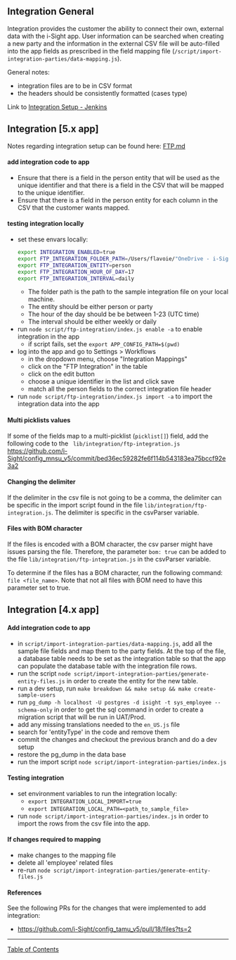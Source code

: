 ## Integration General

Integration provides the customer the ability to connect their own, external data with the i-Sight app. User information can be searched when creating a new party and the information in the external CSV file will be auto-filled into the app fields as prescribed in the field mapping file (`/script/import-integration-parties/data-mapping.js`).

General notes:
- integration files are to be in CSV format
- the headers should be consistently formatted (cases type)

Link to [Integration Setup - Jenkins](../deploy/integration_setup_jenkins.md)

## Integration [5.x app]
Notes regarding integration setup can be found here:
[FTP.md](https://github.com/i-Sight/config_pro_base_v5/blob/v5.4.x/docs/FTP.md)

#### add integration code to app
- Ensure that there is a field in the person entity that will be used as the  unique identifier and that there is a field in the CSV that will be mapped to the unique identifier.
- Ensure that there is a field in the person entity for each column in the CSV that the customer wants mapped.

#### testing integration locally
- set these envars locally:
  ```bash
  export INTEGRATION_ENABLED=true
  export FTP_INTEGRATION_FOLDER_PATH=/Users/flavoie/"OneDrive - i-Sight Software by Customer Expressions"/CUSTOMERS/<name>/integration
  export FTP_INTEGRATION_ENTITY=person
  export FTP_INTEGRATION_HOUR_OF_DAY=17
  export FTP_INTEGRATION_INTERVAL=daily
  ```
  - The folder path is the path to the sample integration file on your local machine. 
  - The entity should be either person or party
  - The hour of the day should be be between 1-23 (UTC time)
  - The interval should be either weekly or daily 
- run `node script/ftp-integration/index.js enable -a` to enable integration in the app
  - if script fails, set the `export APP_CONFIG_PATH=$(pwd)`
- log into the app and go to Settings > Workflows
  - in the dropdown menu, choose "Integration Mappings"
  - click on the "FTP Integration" in the table
  - click on the edit button
  - choose a unique identifier in the list and click save
  - match all the person fields to the correct integration file header
- run `node script/ftp-integration/index.js import -a` to import the integration data into the app

#### Multi picklists values
If some of the fields map to a multi-picklist (`picklist[]`) field, add the following code to the ` lib/integration/ftp-integration.js`
https://github.com/i-Sight/config_mnsu_v5/commit/bed36ec59282fe6f114b543183ea75bccf92e3a2

#### Changing the delimiter
If the delimiter in the csv file is not going to be a comma, the delimiter can be specific in the import script found in the file `lib/integration/ftp-integration.js`. The delimiter is specific in the csvParser variable.

#### Files with BOM character
If the files is encoded with a BOM character, the csv parser might have issues parsing the file. Therefore, the parameter `bom: true` can be added to the file `lib/integration/ftp-integration.js` in the csvParser variable.

To determine if the files has a BOM character, run the following command: `file <file_name>`. Note that not all files with BOM need to have this parameter set to true.

## Integration [4.x app]

#### Add integration code to app
- in `script/import-integration-parties/data-mapping.js`, add all the sample file fields and map them to the party fields. At the top of the file, a database table needs to be set as the integration table so that the app can populate the database table with the integration file rows.
- run the script `node script/import-integration-parties/generate-entity-files.js` in order to create
the entity for the new table.
- run a dev setup, run `make breakdown && make setup && make create-sample-users`
- run `pg_dump -h localhost -U postgres -d isight -t sys_employee --schema-only` in order to get the sql command in order to create a migration script that will be run in UAT/Prod.
- add any missing translations needed to the `en_US.js` file
- search for 'entityType' in the code and remove them
- commit the changes and checkout the previous branch and do a dev setup
- restore the pg_dump in the data base
- run the import script `node script/import-integration-parties/index.js`

#### Testing integration
- set environment variables to run the integration locally:
  - `export INTEGRATION_LOCAL_IMPORT=true`
  - `export INTEGRATION_LOCAL_PATH=<path_to_sample_file>`
- run `node script/import-integration-parties/index.js` in order to import the rows from the csv file
into the app.

#### If changes required to mapping
- make changes to the mapping file
- delete all 'employee' related files
- re-run `node script/import-integration-parties/generate-entity-files.js`


#### References
See the following PRs for the changes that were implemented to add integration:
- https://github.com/i-Sight/config_tamu_v5/pull/18/files?ts=2


***
[Table of Contents](../README.md)
